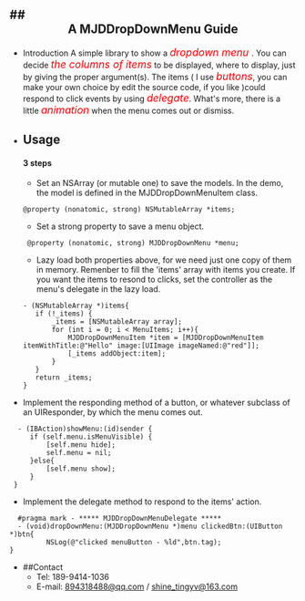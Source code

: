 ##<center>A MJDDropDownMenu Guide
---

- Introduction
	A simple library to show a <font color=#FF0000 size=4> *dropdown menu* </font>. You can decide <font color=#FF0000 size=4>*the columns of items*</font> to be displayed, where to display, just by giving the proper argument(s). The items ( I use <font color=#FF0000 size=4>*buttons*</font>, you can make your own choice by edit the source code, if you like )could respond to click events by using <font color=#FF0000 size=4>*delegate*</font>. What's more, there is a little <font color=#FF0000 size=4>*animation*</font>
when the menu comes out or dismiss.
	
* ## Usage
	#### 3 steps
	* Set an NSArray (or mutable one) to save the models. In the demo, the model is defined in the MJDDropDownMenuItem class.
    ```objc
	@property (nonatomic, strong) NSMutableArray *items;
	```
    
  * Set a strong property to save a menu object.

   ``` objc
	@property (nonatomic, strong) MJDDropDownMenu *menu;
	```
    
  * Lazy load both properties above, for we need just one copy of them in memory. Remenber to fill the 'items' array with items you create. If you want the items to resond to clicks, set the controller as the menu's delegate in the lazy load.

   ```objc
   - (NSMutableArray *)items{
      if (!_items) {
          _items = [NSMutableArray array];
          for (int i = 0; i < MenuItems; i++){
              MJDDropDownMenuItem *item = [MJDDropDownMenuItem itemWithTitle:@"Hello" image:[UIImage imageNamed:@"red"]];
              [_items addObject:item];
          }
      }
      return _items;
  }
  ```

 * Implement the responding method of a button, or whatever subclass of an UIResponder, by which the menu comes out.

 ```objc
   - (IBAction)showMenu:(id)sender {
      if (self.menu.isMenuVisible) {
          [self.menu hide];
          self.menu = nil;   
      }else{
          [self.menu show];
      }
  }
 ```
 
 * Implement the delegate method to respond to the items' action.

 ```objc
   #pragma mark - ***** MJDDropDownMenuDelegate *****
   - (void)dropDownMenu:(MJDDropDownMenu *)menu clickedBtn:(UIButton *)btn{
          NSLog(@"clicked menuButton - %ld",btn.tag);
}
 ```
      
      
* ##Contact
    * Tel: 189-9414-1036
    * E-mail: 894318488@qq.com  /  shine_tingyv@163.com

     


   

